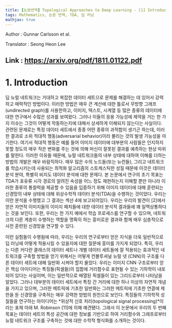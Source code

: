 ```yaml
---
title: [논문번역] Topological Approaches to Deep Learning - [1] Introduction (진행중)
tags: Mathematics, 논문 번역, TDA, 딥 러닝
mathjax: true
---
```


Author : Gunnar Carlsson et al.

Translator : Seong Heon Lee

Link : https://arxiv.org/pdf/1811.01122.pdf
---

# 1. Introduction

딥 뉴럴 네트워크는 거대하고 복잡한 데이터 세트으로 문제를 해결하는 데 있어서 강력하고 매력적인 방법이다. 
이러한 방법은 매우 큰 계산에 대한 틀로서 무방향 그래프(undirected graph)를 사용한하고, 이미지, 텍스트, 시계열 등 많은 종류의 데이터에 대한 연구에서 수많은 성과를 보여왔다.
그러나 이들의 응용 가능성에 제약을 거는 한 가지 이슈는 그것이 어떻게 작동하는지에 대해서 상세하게 이해되지 않는다는 사실이다.
관련된 문제로는 특정 데이터 세트에서 종종 어떤 종류의 과적합이 생기곤 하는데, 이러한 결과로 소위 적대적 행동(adversarial behavior)이라 불리는 것의 발생 가능성을 야기한다. 
여기서 적대적 행동은 예를 들어 이미지 데이터에 대부분의 사람들은 인지하지 못할 정도의 매우 작은 변화를 주는 것에 의해 머신이 잘못된 결과를 예측하는 현상 따위를 말한다.
이러한 이유들 때문에, 뉴럴 네트워크들의 내부 상태에 대하여 이해를 더하는 방법의 개발은 매우 바람직하다.
매우 많은 수의 노드들(또는 뉴런들), 그리고 네트워크를 학습시키는데 사용되는 최적화 알고리즘의 스토캐스틱한 성질 때문에 이것은 데이터 분석 분야, 특별히 비지도 데이터 분석에 대한 문제다.
본 논문에서 연구의 초기 목표는 TDA가 포유류 시각 경로의 알려진 속성을 어느 정도 재현하는지 이해할 뿐만 아니라 이러한 종류의 통찰력을 제공할 수 있음을 입증하기 위해 이미지 데이터에 대해 훈련되는 신경망의 내부 상태에 대해 위상수학적 데이터 분석(TDA)을 수행하는 것이었다.
우리는 이런 분석을 수행했고 그 결과는 섹선 4에 보고되어있다.
우리는 우리의 발견이 [2]에서 얻은 자연적 이미지들의 이미지 패치들에 대한 데이터 분석적 결과들에 꽤 일맥상통하다는 것을 보인다.
또한, 우리는 한 가지 예에서 학습 프로세스를 연구할 수 있으며, 네트워크의 다른 계층이 수행하는 역할을 명확히 하는 흥미로운 결과와 함께 매우 심층적으로 사전 훈련된 신경망을 연구할 수 있다.

이런 실험들이 수행됨에 따라, 우리는 우리의 연구로부터 얻은 지식을 더욱 일반적으로 딥 러닝에 어떻게 적용시킬 수 있을지에 대한 질문에 흥미를 가지게 되었다.
특히, 우리는 다른 커다란 클래스의 데이터 세트나 개별 데이터 세트들에 잘 적용되는 효과적인 네트워크를 구축할 방법을 얻기 위해서는 어떻게 컨볼루셔널 뉴럴 넷 (CNN)의 구조를 다른 데이터 세트에 대해 일반화 시켜야 할지 물었다.
우리는 이미지 CNN 구조로부터 얻은 핵심 아이디어는 특징들(픽셀들)의 집합에 거리함수로 표현될 수 있는 기하학이 내포되어 있다는 사실이며, 이는 일반적으로 배열된 픽셀들이 있는 그리드로부터 나타남을 알았다.
그러나 대부분의 데이터 세트에서 특징 간 거리에 대한 하나 이상의 자연적 개념을 가지고 있으며, 그러한 메트릭에 기초한 일반화는 그러한 메트릭에 기초한 연결에 제한을 둔 신경망을 구축하는 매우 강력한 방법의 원천으로 보인다.
특징들의 기하학적 성질들을 연구하는 아이디어는 *위상적 신호 처리(topological signal processing)*이라는 표제 아래 M. Robinson [11]에 의해 예견됐다.
그래서 이 논문에서 우리의 두 번째 목표는 데이터 세트의 특성 공간에 대한 정보를 기반으로 하여 거리함수와 그래프로부터 뉴럴 네트워크 구조를 구축하는 것에 대한 수학적 형식화를 소개하는 것이다.

